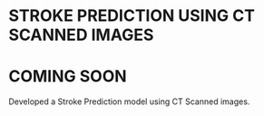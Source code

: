 # STROKE PREDICTION USING CT SCANNED IMAGES


# COMING SOON


Developed a Stroke Prediction model using CT Scanned images.
